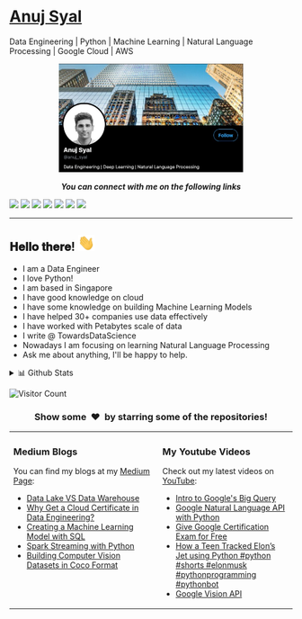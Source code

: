 # [Anuj Syal](https://anujsyal.com/)
Data Engineering | Python | Machine Learning | Natural Language Processing | Google Cloud | AWS

<p align="center" width="100%">
    <img width="65%" src="cover-v2.jpg"> 
</p>

<p align="center">
  <b><i>You can connect with me on the following links</i></b>

[<img height="30" src="https://img.shields.io/badge/twitter-%231DA1F2.svg?&style=for-the-badge&logo=twitter&logoColor=white" />][twitter]
[<img height="30" src = "https://img.shields.io/badge/Youtube-%23E4405F.svg?&style=for-the-badge&logo=Youtube&logoColor=white">][Youtube] 
[<img height="30" src="https://img.shields.io/badge/Hashnode-%230077B5.svg?&style=for-the-badge&logo=Hashnode&logoColor=white" />][Hashnode]
<a href="mailto:syal.anuj@gmail.com" style="text-decoration:none"><img height="30" src = "https://img.shields.io/badge/gmail-c14438?&style=for-the-badge&logo=gmail&logoColor=white"></a>
[<img height="30" src="https://img.shields.io/badge/linkedin-blue.svg?&style=for-the-badge&logo=linkedin&logoColor=white" />][LinkedIn]
[<img height="30" src="https://img.shields.io/badge/-Medium-000000.svg?&style=for-the-badge&logo=Medium&logoColor=white" />][Medium]
[<img height="30" src = "https://img.shields.io/badge/Instagram-036be4.svg?&style=for-the-badge&logo=Instagram&logoColor=white">][Instagram]
<br />
<hr />


<h2> 𝐇𝐞𝐥𝐥𝐨 𝐭𝐡𝐞𝐫𝐞! <img src="https://raw.githubusercontent.com/ABSphreak/ABSphreak/master/gifs/Hi.gif" width="30px"></h2>
<!-- 🙏 -->
 <!--<img align="right" height="270px" alt="GIF" src="https://i.pinimg.com/originals/e4/26/70/e426702edf874b181aced1e2fa5c6cde.gif" /> -->
 
* I am a Data Engineer
* I love Python!
* I am based in Singapore
* I have good knowledge on cloud
* I have some knowledge on building Machine Learning Models
* I have helped 30+ companies use data effectively
* I have worked with Petabytes scale of data
* I write @ TowardsDataScience
* Nowadays I am focusing on learning Natural Language Processing
* Ask me about anything, I'll be happy to help.


<table><tr><td valign="top" width="50%">

### Medium Blogs
You can find my blogs at my [Medium Page](https://syal-anuj.medium.com/): 
<!-- BLOG-POST-LIST:START -->
- [Data Lake VS Data Warehouse](https://towardsdatascience.com/data-lake-vs-data-warehouse-2e3df551b800?source=rss-df3997c527b4------2)
- [Why Get a Cloud Certificate in Data Engineering?](https://medium.datadriveninvestor.com/why-get-a-cloud-certificate-in-data-engineering-983c1199aa67?source=rss-df3997c527b4------2)
- [Creating a Machine Learning Model with SQL](https://towardsdatascience.com/creating-a-machine-learning-model-with-sql-81d843a5307c?source=rss-df3997c527b4------2)
- [Spark Streaming with Python](https://towardsdatascience.com/spark-streaming-with-python-5144cfc8b883?source=rss-df3997c527b4------2)
- [Building Computer Vision Datasets in Coco Format](https://towardsdatascience.com/building-computer-vision-datasets-in-coco-format-56593d5e3520?source=rss-df3997c527b4------2)
<!-- BLOG-POST-LIST:END -->
</td>
<td valign="top" width="45%">

### My Youtube Videos
Check out my latest videos on [YouTube](https://www.youtube.com/channel/UCO8XsgcjqArk_mAd1VGBMfg):
<!-- YOUTUBE:START -->
- [Intro to Google&#39;s Big Query](https://www.youtube.com/watch?v=_Wm_GYO-r_Q)
- [Google Natural Language API with Python](https://www.youtube.com/watch?v=iqRgOdJZtiY)
- [Give Google Certification Exam for Free ](https://www.youtube.com/watch?v=p15z858bRSg)
- [How a Teen Tracked Elon’s Jet using Python #python #shorts #elonmusk #pythonprogramming #pythonbot](https://www.youtube.com/watch?v=g5EUpdJNv6Y)
- [Google Vision API ](https://www.youtube.com/watch?v=HU74ETE3QPw)
<!-- YOUTUBE:END -->
</td>

 <details>
<summary>📊 Github Stats</summary>

<p align="center"> <img src="https://github-readme-stats.vercel.app/api?username=syalanuj&show_icons=true&theme=gotham" alt="Anuj Syal | Stats" />

</details>


 ![Visitor Count](https://profile-counter.glitch.me/{syalanuj}/count.svg)
 
 
<h3 align="center">Show some &nbsp;❤️&nbsp; by starring some of the repositories!</h3>

[twitter]: https://twitter.com/anuj_syal
[youtube]: https://www.youtube.com/channel/UCO8XsgcjqArk_mAd1VGBMfg
[Hashnode]: https://anujsyal.com
[gmail]: https://gmail.com
[linkedin]: https://www.linkedin.com/in/anuj-syal-727736101/
[Medium]: https://syal-anuj.medium.com/
[Instagram]: https://www.instagram.com/anujsyal/

